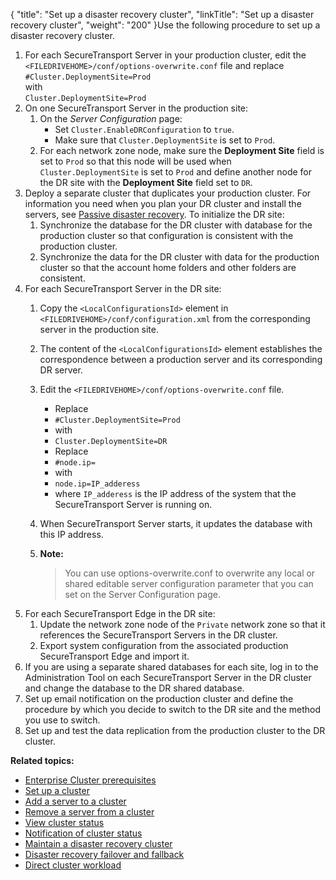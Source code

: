 {
    "title": "Set up a disaster recovery cluster",
    "linkTitle": "Set up a disaster recovery cluster",
    "weight": "200"
}Use the following procedure to set up a disaster recovery cluster.

1.  For each <span class="mc-variable axway_variables.Component_Short_Name variable">SecureTransport</span> Server in your production cluster, edit the `<FILEDRIVEHOME>/conf/options-overwrite.conf` file and replace  
    `#Cluster.DeploymentSite=Prod`  
    with  
    `Cluster.DeploymentSite=Prod`
2.  On one <span class="mc-variable axway_variables.Component_Short_Name variable">SecureTransport</span> Server in the production site:
    1.  On the *Server Configuration* page:
        -   Set `Cluster.EnableDRConfiguration` to `true`.
        -   Make sure that `Cluster.DeploymentSite` is set to `Prod`.
    2.  For each network zone node, make sure the **Deployment Site** field is set to `Prod` so that this node will be used when `Cluster.DeploymentSite` is set to `Prod` and define another node for the DR site with the **Deployment Site** field set to `DR`.
3.  Deploy a separate cluster that duplicates your production cluster. For information you need when you plan your DR cluster and install the servers, see <a href="../../c_st_largeenterpriseclustermodel/c_st_passive_disaster_recovery" class="MCXref xref">Passive disaster recovery</a>. To initialize the DR site:
    1.  Synchronize the database for the DR cluster with database for the production cluster so that configuration is consistent with the production cluster.
    2.  Synchronize the data for the DR cluster with data for the production cluster so that the account home folders and other folders are consistent.
4.  For each <span class="mc-variable axway_variables.Component_Short_Name variable">SecureTransport</span> Server in the DR site:
    1.  Copy the `<LocalConfigurationsId>` element in `<FILEDRIVEHOME>/conf/configuration.xml` from the corresponding server in the production site.

    2.  The content of the `<LocalConfigurationsId>` element establishes the correspondence between a production server and its corresponding DR server.

    3.  Edit the `<FILEDRIVEHOME>/conf/options-overwrite.conf` file.
        -   Replace
        -   `#Cluster.DeploymentSite=Prod`
        -   with
        -   `Cluster.DeploymentSite=DR`
        -   Replace
        -   `#node.ip=`
        -   with
        -   `node.ip=IP_adderess`
        -   where `IP_adderess` is the IP address of the system that the <span class="mc-variable axway_variables.Component_Short_Name variable">SecureTransport</span> Server is running on.

    4.  When <span class="mc-variable axway_variables.Component_Short_Name variable">SecureTransport</span> Server starts, it updates the database with this IP address.

    5.  **Note:**
        >
        > You can use options-overwrite.conf to overwrite any local or shared editable server configuration parameter that you can set on the Server Configuration page.
5.  For each <span class="mc-variable axway_variables.Component_Short_Name variable">SecureTransport</span> Edge in the DR site:
    1.  Update the network zone node of the `Private` network zone so that it references the <span class="mc-variable axway_variables.Component_Short_Name variable">SecureTransport</span> Servers in the DR cluster.
    2.  Export system configuration from the associated production <span class="mc-variable axway_variables.Component_Short_Name variable">SecureTransport</span> Edge and import it.
6.  If you are using a separate shared databases for each site, log in to the Administration Tool on each <span class="mc-variable axway_variables.Component_Short_Name variable">SecureTransport</span> Server in the DR cluster and change the database to the DR shared database.
7.  Set up email notification on the production cluster and define the procedure by which you decide to switch to the DR site and the method you use to switch.
8.  Set up and test the data replication from the production cluster to the DR cluster.

**Related topics:**

-   <a href="../c_st_cluster_prerequisites" class="MCXref xref">Enterprise Cluster prerequisites</a>
-   <a href="../t_st_setup_cluster" class="MCXref xref">Set up a cluster</a>
-   <a href="../t_st_add_server_to_cluster" class="MCXref xref">Add a server to a cluster</a>
-   <a href="../t_st_remove_server_from_cluster" class="MCXref xref">Remove a server from a cluster</a>
-   <a href="../t_st_view_cluster_status" class="MCXref xref">View cluster status</a>
-   <a href="../t_st_notification_of_cluster_status" class="MCXref xref">Notification of cluster status</a>
-   <a href="../t_st_maintain_disaster_recovery_cluster" class="MCXref xref">Maintain a disaster recovery cluster</a>
-   <a href="../t_st_dr_failover_fallback" class="MCXref xref">Disaster recovery failover and fallback</a>
-   <a href="../t_st_direct_cluster_workload" class="MCXref xref">Direct cluster workload</a>
